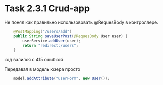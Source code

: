 # Task 2.3.1 Crud-app

Не понял как правильно использововать @RequesBody
в контроллере. 

```java
    @PostMapping("/users/add")
    public String saveUserPost(@RequesBody User user) {
        userService.addUser(user);
        return "redirect:/users";
    }
```
код валился с 415 ошибкой

Передавал в модель юзера просто 
```java
    model.addAttribute("userForm", new User());
```
